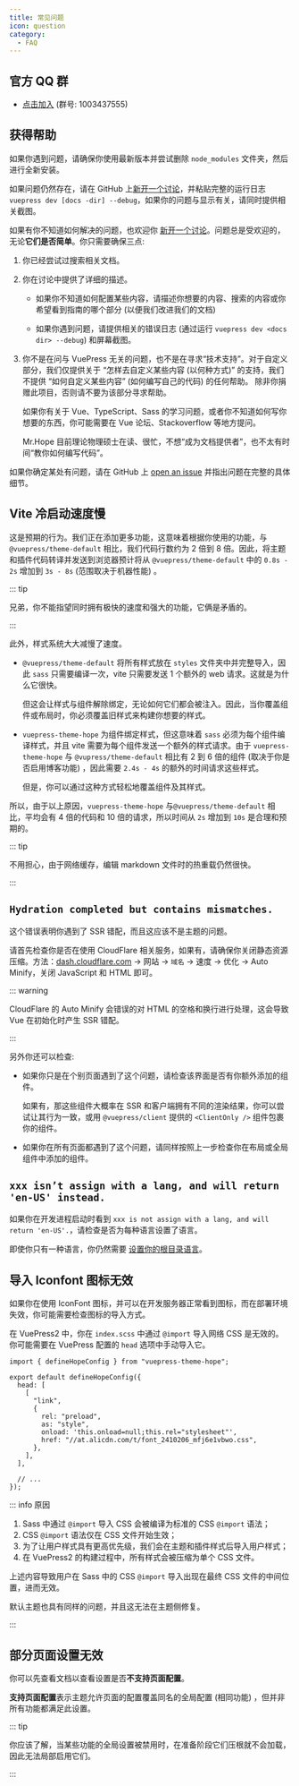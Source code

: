 ```yaml
---
title: 常见问题
icon: question
category:
  - FAQ
---
```


## 官方 QQ 群

- [点击加入](https://jq.qq.com/?_wv=1027&k=rATJyxGK) (群号: 1003437555)

## 获得帮助

如果你遇到问题，请确保你使用最新版本并尝试删除 `node_modules` 文件夹，然后进行全新安装。

如果问题仍然存在，请在 GitHub 上[新开一个讨论](https://github.com/vuepress-theme-hope/vuepress-theme-hope/discussions/new)，并粘贴完整的运行日志 `vuepress dev [docs -dir] --debug`，如果你的问题与显示有关，请同时提供相关截图。

如果有你不知道如何解决的问题，也欢迎你 [新开一个讨论](https://github.com/vuepress-theme-hope/vuepress-theme-hope/discussions/new)。问题总是受欢迎的，无论**它们是否简单**。你只需要确保三点:

1. 你已经尝试过搜索相关文档。

1. 你在讨论中提供了详细的描述。

   - 如果你不知道如何配置某些内容，请描述你想要的内容、搜索的内容或你希望看到指南的哪个部分 (以便我们改进我们的文档)

   - 如果你遇到问题，请提供相关的错误日志 (通过运行 `vuepress dev <docs dir> --debug`) 和屏幕截图。

1. 你不是在问与 VuePress 无关的问题，也不是在寻求“技术支持”。对于自定义部分，我们仅提供关于 “怎样去自定义某些内容 (以何种方式)” 的支持，我们不提供 “如何自定义某些内容” (如何编写自己的代码) 的任何帮助。 除非你捐赠此项目，否则请不要为该部分寻求帮助。

   如果你有关于 Vue、TypeScript、Sass 的学习问题，或者你不知道如何写你想要的东西，你可能需要在 Vue 论坛、Stackoverflow 等地方提问。

   Mr.Hope 目前理论物理硕士在读、很忙，不想“成为文档提供者”，也不太有时间“教你如何编写代码”。

如果你确定某处有问题，请在 GitHub 上 [open an issue](https://github.com/vuepress-theme-hope/vuepress-theme-hope/issues/new/choose) 并指出问题在完整的具体细节。

## Vite 冷启动速度慢

这是预期的行为。我们正在添加更多功能，这意味着根据你使用的功能，与 `@vuepress/theme-default` 相比，我们代码行数约为 2 倍到 8 倍。因此，将主题和插件代码转译并发送到浏览器预计将从 `@vuepress/theme-default` 中的 `0.8s - 2s` 增加到 `3s - 8s` (范围取决于机器性能) 。

::: tip

兄弟，你不能指望同时拥有极快的速度和强大的功能，它俩是矛盾的。

:::

此外，样式系统大大减慢了速度。

- `@vuepress/theme-default` 将所有样式放在 `styles` 文件夹中并完整导入，因此 `sass` 只需要编译一次，vite 只需要发送 1 个额外的 web 请求。这就是为什么它很快。

  但这会让样式与组件解除绑定，无论如何它们都会被注入。因此，当你覆盖组件或布局时，你必须覆盖旧样式来构建你想要的样式。

- `vuepress-theme-hope` 为组件绑定样式，但这意味着 `sass` 必须为每个组件编译样式，并且 vite 需要为每个组件发送一个额外的样式请求。由于 `vuepress-theme-hope` 与 `@vupress/theme-default` 相比有 2 到 6 倍的组件 (取决于你是否启用博客功能) ，因此需要 `2.4s - 4s` 的额外的时间请求这些样式。

  但是，你可以通过这种方式轻松地覆盖组件及其样式。

所以，由于以上原因，`vuepress-theme-hope` 与`@vuepress/theme-default` 相比，平均会有 4 倍的代码和 10 倍的请求，所以时间从 `2s` 增加到 `10s` 是合理和预期的。

::: tip

不用担心，由于网络缓存，编辑 markdown 文件时的热重载仍然很快。

:::

## `Hydration completed but contains mismatches.`

这个错误表明你遇到了 SSR 错配，而且这应该不是主题的问题。

请首先检查你是否在使用 CloudFlare 相关服务，如果有，请确保你关闭静态资源压缩。方法：[dash.cloudflare.com](https://dash.cloudflare.com) → 网站 → `域名` → 速度 → 优化 → Auto Minify，关闭 JavaScript 和 HTML 即可。

::: warning

CloudFlare 的 Auto Minify 会错误的对 HTML 的空格和换行进行处理，这会导致 Vue 在初始化时产生 SSR 错配。

:::

另外你还可以检查:

- 如果你只是在个别页面遇到了这个问题，请检查该界面是否有你额外添加的组件。

  如果有，那这些组件大概率在 SSR 和客户端拥有不同的渲染结果，你可以尝试让其行为一致，或用 `@vuepress/client` 提供的 `<ClientOnly />` 组件包裹你的组件。

- 如果你在所有页面都遇到了这个问题，请同样按照上一步检查你在布局或全局组件中添加的组件。

## `xxx isn’t assign with a lang, and will return 'en-US' instead.`

如果你在开发进程启动时看到 `xxx is not assign with a lang, and will return 'en-US'.`，请检查是否为每种语言设置了语言。

即使你只有一种语言，你仍然需要 [设置你的根目录语言](config/i18n.md#设置根目录语言)。

## 导入 Iconfont 图标无效

如果你在使用 IconFont 图标，并可以在开发服务器正常看到图标，而在部署环境失效，你可能需要检查图标的导入方式。

在 VuePress2 中，你在 `index.scss` 中通过 `@import` 导入网络 CSS 是无效的。你可能需要在 VuePress 配置的 `head` 选项中手动导入它。

```js{5-13}
import { defineHopeConfig } from "vuepress-theme-hope";

export default defineHopeConfig({
  head: [
    [
      "link",
      {
        rel: "preload",
        as: "style",
        onload: 'this.onload=null;this.rel="stylesheet"',
        href: "//at.alicdn.com/t/font_2410206_mfj6e1vbwo.css",
      },
    ],
  ],

  // ...
});
```

::: info 原因

1. Sass 中通过 `@import` 导入 CSS 会被编译为标准的 CSS `@import` 语法；
1. CSS `@import` 语法仅在 CSS 文件开始生效；
1. 为了让用户样式具有更高优先级，我们会在主题和插件样式后导入用户样式；
1. 在 VuePress2 的构建过程中，所有样式会被压缩为单个 CSS 文件。

上述内容导致用户在 Sass 中的 CSS `@import` 导入出现在最终 CSS 文件的中间位置，进而无效。

默认主题也具有同样的问题，并且这无法在主题侧修复。

:::

## 部分页面设置无效

你可以先查看文档以查看设置是否**不支持页面配置**。

**支持页面配置**表示主题允许页面的配置覆盖同名的全局配置 (相同功能) ，但并非所有功能都满足此设置。

::: tip

你应该了解，当某些功能的全局设置被禁用时，在准备阶段它们压根就不会加载，因此无法局部启用它们。

:::
